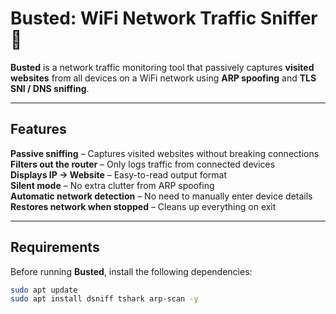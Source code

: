 # Busted: WiFi Network Traffic Sniffer 🚨

**Busted** is a network traffic monitoring tool that passively captures **visited websites** from all devices on a WiFi network using **ARP spoofing** and **TLS SNI / DNS sniffing**.

---

## Features
**Passive sniffing** – Captures visited websites without breaking connections  
**Filters out the router** – Only logs traffic from connected devices  
**Displays IP → Website** – Easy-to-read output format  
**Silent mode** – No extra clutter from ARP spoofing  
**Automatic network detection** – No need to manually enter device details  
**Restores network when stopped** – Cleans up everything on exit  

---

## Requirements
Before running **Busted**, install the following dependencies:

```sh
sudo apt update
sudo apt install dsniff tshark arp-scan -y

